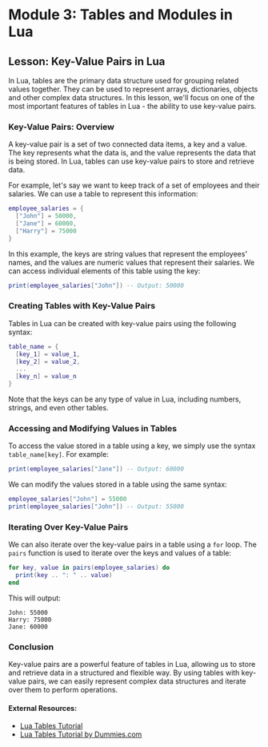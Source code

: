 # Module 3: Tables and Modules in Lua

## Lesson: Key-Value Pairs in Lua

In Lua, tables are the primary data structure used for grouping related values together. They can be used to represent arrays, dictionaries, objects and other complex data structures. In this lesson, we'll focus on one of the most important features of tables in Lua - the ability to use key-value pairs.

### Key-Value Pairs: Overview

A key-value pair is a set of two connected data items, a key and a value. The key represents what the data is, and the value represents the data that is being stored. In Lua, tables can use key-value pairs to store and retrieve data.

For example, let's say we want to keep track of a set of employees and their salaries. We can use a table to represent this information:

```lua
employee_salaries = {
  ["John"] = 50000,
  ["Jane"] = 60000,
  ["Harry"] = 75000
}
```

In this example, the keys are string values that represent the employees' names, and the values are numeric values that represent their salaries. We can access individual elements of this table using the key:

```lua
print(employee_salaries["John"]) -- Output: 50000
```

### Creating Tables with Key-Value Pairs

Tables in Lua can be created with key-value pairs using the following syntax:

```lua
table_name = {
  [key_1] = value_1,
  [key_2] = value_2,
  ...
  [key_n] = value_n
}
```

Note that the keys can be any type of value in Lua, including numbers, strings, and even other tables.

### Accessing and Modifying Values in Tables

To access the value stored in a table using a key, we simply use the syntax `table_name[key]`. For example:

```lua
print(employee_salaries["Jane"]) -- Output: 60000
```

We can modify the values stored in a table using the same syntax:

```lua
employee_salaries["John"] = 55000
print(employee_salaries["John"]) -- Output: 55000
```

### Iterating Over Key-Value Pairs

We can also iterate over the key-value pairs in a table using a `for` loop. The `pairs` function is used to iterate over the keys and values of a table:

```lua
for key, value in pairs(employee_salaries) do
  print(key .. ": " .. value)
end
```

This will output:

```
John: 55000
Harry: 75000
Jane: 60000
```

### Conclusion

Key-value pairs are a powerful feature of tables in Lua, allowing us to store and retrieve data in a structured and flexible way. By using tables with key-value pairs, we can easily represent complex data structures and iterate over them to perform operations. 

#### External Resources:

- [Lua Tables Tutorial](https://www.lua.org/pil/2.5.html)
- [Lua Tables Tutorial by Dummies.com](https://www.dummies.com/programming/game-development/lua-programming/how-to-use-tables-in-lua-programming/)